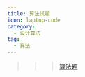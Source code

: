 ```yaml
---
title: 算法试题
icon: laptop-code
category:
  - 设计算法
tag:
  - 算法
---
```


>>> [算法题](https://javainterview.cn/categories/?category=algorithm)

